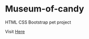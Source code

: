 # Museum-of-candy
HTML CSS Bootstrap pet project

Visit [Here](https://warriork.github.io/Museum-of-candy/)
